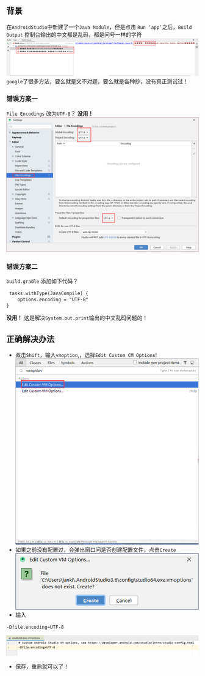 ## 背景
在`AndroidStudio`中新建了一个`Java Module`，但是点击 `Run ‘app’`之后，`Build Output` 控制台输出的中文都是乱码，都是问号一样的字符
![20200310125404524](https://raw.githubusercontent.com/JankingWon/JankingWon.github.io/master/2020/image/20200310125404524.png)
`google`了很多方法，要么就是文不对题，要么就是各种抄，没有真正测试过！

### 错误方案一
 `File Encodings` 改为`UTF-8`？
 **没用！**
![20200310125650298](https://raw.githubusercontent.com/JankingWon/JankingWon.github.io/master/2020/image/20200310125650298.png)

### 错误方案二
`build.gradle` 添加如下代码？
```
 tasks.withType(JavaCompile) {
    options.encoding = "UTF-8"
}
```

**没用！** 这是解决`System.out.print`输出的中文乱码问题的！



## 正确解决办法

 - 双击`Shift`，输入`vmoption`,，选择`Edit Custom CM Options`!![20200310131903457](https://raw.githubusercontent.com/JankingWon/JankingWon.github.io/master/2020/image/20200310131903457.png)
 - 如果之前没有配置过，会弹出窗口问是否创建配置文件，点击`Create`
![20200310132047816](https://raw.githubusercontent.com/JankingWon/JankingWon.github.io/master/2020/image/20200310132047816.png)
- 输入

```
-Dfile.encoding=UTF-8
```
![20200310132226615](https://raw.githubusercontent.com/JankingWon/JankingWon.github.io/master/2020/image/20200310132226615.png)

 - 保存，重启就可以了！